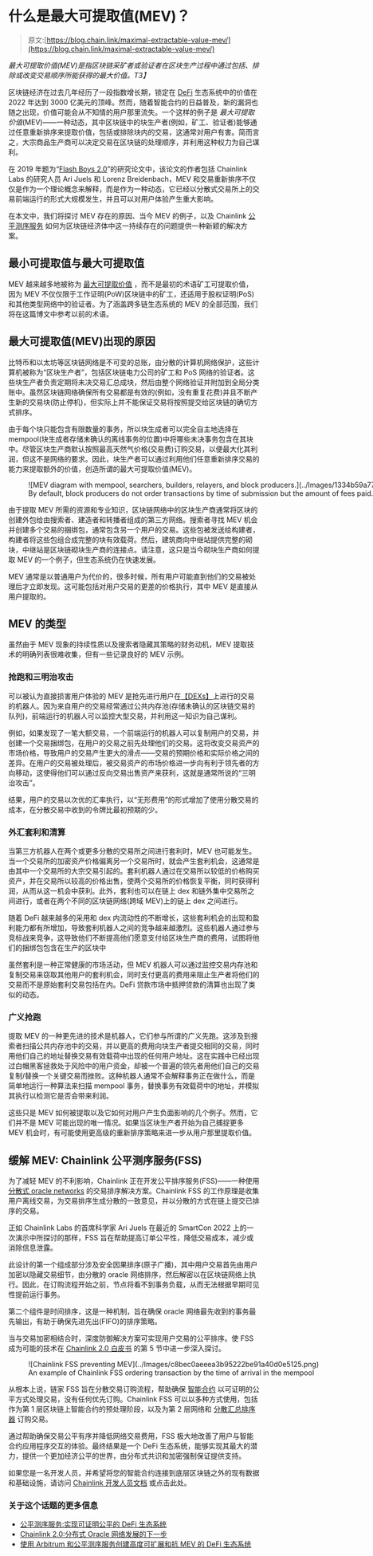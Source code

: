 # 什么是最大可提取值(MEV)？

> 原文:[https://blog.chain.link/maximal-extractable-value-mev/](https://blog.chain.link/maximal-extractable-value-mev/)

*最大可提取价值(MEV)是指区块链采矿者或验证者在区块生产过程中通过包括、排除或改变交易顺序所能获得的最大价值。T3】*

区块链经济在过去几年经历了一段指数增长期，锁定在 [DeFi](https://chain.link/education/defi) 生态系统中的价值在 2022 年达到 3000 亿美元的顶峰。然而，随着智能合约的日益普及，新的漏洞也随之出现，价值可能会从不知情的用户那里流失。一个这样的例子是 *最大可提取价值*(MEV)——一种动态，其中区块链中的块生产者(例如，矿工、验证者)能够通过任意重新排序来提取价值，包括或排除块内的交易，这通常对用户有害。简而言之，大宗商品生产商可以决定交易在区块链的处理顺序，并利用这种权力为自己谋利。

在 2019 年题为“[Flash Boys 2.0](https://arxiv.org/abs/1904.05234)”的研究论文中，该论文的作者包括 Chainlink Labs 的研究人员 Ari Juels 和 Lorenz Breidenbach，MEV 和交易重新排序不仅仅是作为一个理论概念来解释，而是作为一种动态，它已经以分散式交易所上的交易前端运行的形式大规模发生，并且可以对用户体验产生重大影响。

在本文中，我们将探讨 MEV 存在的原因、当今 MEV 的例子，以及 Chainlink [公平测序服务](https://blog.chain.link/chainlink-fair-sequencing-services-enabling-a-provably-fair-defi-ecosystem/) 如何为区块链经济体中这一持续存在的问题提供一种新颖的解决方案。

## 最小可提取值与最大可提取值

MEV 越来越多地被称为 [最大可提取价值](https://ethereum.org/en/developers/docs/mev/) ，而不是最初的术语矿工可提取价值，因为 MEV 不仅仅限于工作证明(PoW)区块链中的矿工，还适用于股权证明(PoS)和其他类型网络中的验证者。为了涵盖跨多链生态系统的 MEV 的全部范围，我们将在这篇博文中参考以前的术语。

## 最大可提取值(MEV)出现的原因

比特币和以太坊等区块链网络是不可变的总账，由分散的计算机网络保护，这些计算机被称为“区块生产者”，包括区块链电力公司的矿工和 PoS 网络的验证者。这些块生产者负责定期将未决交易汇总成块，然后由整个网络验证并附加到全局分类账中。虽然区块链网络确保所有交易都是有效的(例如，没有重复花费)并且不断产生新的交易块(防止停机)，但实际上并不能保证交易将按照提交给区块链的确切方式排序。

由于每个块只能包含有限数量的事务，所以块生成者可以完全自主地选择在 mempool(块生成者存储未确认的离线事务的位置)中将哪些未决事务包含在其块中。尽管区块生产商默认按照最高天然气价格(交易费)订购交易，以便最大化其利润，但这不是网络的要求。因此，块生产者可以通过利用他们任意重新排序交易的能力来提取额外的价值，创造所谓的最大可提取价值(MEV)。

<figure id="attachment_5080" aria-describedby="caption-attachment-5080" style="width: 4609px" class="wp-caption alignnone">![MEV diagram with mempool, searchers, builders, relayers, and block producers.](../Images/1334b59a779ae8d5929631ba7baa232b.png)

<figcaption id="caption-attachment-5080" class="wp-caption-text">By default, block producers do not order transactions by time of submission but the amount of fees paid.</figcaption>

</figure>

由于提取 MEV 所需的资源和专业知识，区块链网络中的区块生产商通常将区块的创建外包给由搜索者、建造者和转播者组成的第三方网络。搜索者寻找 MEV 机会并创建多个交易的捆绑包，通常包含另一个用户的交易。这些包被发送给构建者，构建者将这些包组合成完整的块有效载荷。然后，建筑商向中继站提供完整的砌块，中继站是区块链砌块生产商的连接点。请注意，这只是当今砌块生产商如何提取 MEV 的一个例子，但生态系统仍在快速发展。

MEV 通常是以普通用户为代价的，很多时候，所有用户可能直到他们的交易被处理后才立即发现。这可能包括对用户交易的更差的价格执行，其中 MEV 是直接从用户提取的。

## MEV 的类型

虽然由于 MEV 现象的持续性质以及搜索者隐藏其策略的财务动机，MEV 提取技术的明确列表很难收集，但有一些记录良好的 MEV 示例。

### 抢跑和三明治攻击

可以被认为直接损害用户体验的 MEV 是抢先进行用户在[【DEXs】](https://blog.chain.link/dex-decentralized-exchange/)上进行的交易的机器人。因为来自用户的交易经常通过公共内存池(存储未确认的区块链交易的队列)，前端运行的机器人可以监控大型交易，并利用这一知识为自己谋利。

例如，如果发现了一笔大额交易，一个前端运行的机器人可以复制用户的交易，并创建一个交易捆绑包，在用户的交易之前先处理他们的交易。这将改变交易资产的市场价格，导致用户的交易产生更大的滑点——交易的预期价格和实际价格之间的差异。在用户的交易被处理后，被交易资产的市场价格进一步向有利于领先者的方向移动，这使得他们可以通过反向交易出售资产来获利，这就是通常所说的“三明治攻击”。

结果，用户的交易以次优的汇率执行，以“无形费用”的形式增加了使用分散交易的成本，在分散交易中收到的令牌比最初预期的少。

### **外汇套利和清算**

当第三方机器人在两个或更多分散的交易所之间进行套利时，MEV 也可能发生。当一个交易所的加密资产价格偏离另一个交易所时，就会产生套利机会，这通常是由其中一个交易所的大宗交易引起的。套利机器人通过在交易所以较低的价格购买资产，并在交易所以较高的价格出售，使两个交易所的价格恢复平衡，同时获得利润，从而从这一机会中获利。此外，套利也可以在链上 dex 和链外集中交易所之间进行，或者在两个不同的区块链网络(跨域 MEV)上的链上 dex 之间进行。

随着 DeFi 越来越多的采用和 dex 内流动性的不断增长，这些套利机会的出现和盈利能力都有所增加，导致套利机器人之间的竞争越来越激烈。这些机器人通过参与竞标战来竞争，这导致他们不断提高他们愿意支付给区块生产商的费用，试图将他们的捆绑包包含在生产的区块中

虽然套利是一种正常健康的市场活动，但 MEV 机器人可以通过监控交易内存池和复制交易来窃取其他用户的套利机会，同时支付更高的费用来阻止生产者将他们的交易而不是原始套利交易包括在内。DeFi 贷款市场中抵押贷款的清算也出现了类似的动态。

### 广义抢跑

提取 MEV 的一种更先进的技术是机器人，它们参与所谓的广义先跑。这涉及到搜索者扫描公共内存池中的交易，并以更高的费用向块生产者提交相同的交易，同时用他们自己的地址替换交易有效载荷中出现的任何用户地址。这在实践中已经出现过[](https://www.paradigm.xyz/2020/08/ethereum-is-a-dark-forest)白帽黑客拯救处于风险中的用户资金，却被一个普遍的领先者用他们自己的交易复制/替换一个关键交易而挫败。这种机器人通常不会解释事务正在做什么，而是简单地运行一种算法来扫描 mempool 事务，替换事务有效载荷中的地址，并模拟其执行以检测它是否会带来利润。

这些只是 MEV 如何被提取以及它如何对用户产生负面影响的几个例子。然而，它们并不是 MEV 可能出现的唯一情况。如果当区块生产者开始为自己捕捉更多 MEV 机会时，有可能使用更高级的重新排序策略来进一步从用户那里提取价值。

## 缓解 MEV: Chainlink 公平测序服务(FSS)

为了减轻 MEV 的不利影响，Chainlink 正在开发公平排序服务(FSS)——一种使用 [分散式 oracle networks](https://chain.link/education/blockchain-oracles) 的交易排序解决方案。Chainlink FSS 的工作原理是收集用户离线交易，为交易排序生成分散的一致意见，并以分散的方式在链上提交已排序的交易。

正如 Chainlink Labs 的首席科学家 Ari Juels 在最近的 SmartCon 2022 上的一次演示中所探讨的那样，FSS 旨在帮助提高订单公平性，降低交易成本，减少或消除信息泄露。

此设计的第一个组成部分涉及安全因果排序(原子广播)，其中用户交易首先由用户加密以隐藏交易细节，由分散的 oracle 网络排序，然后解密以在区块链网络上执行。因此，在订购流程开始之前，节点将看不到事务负载，从而无法根据早期可见性提前运行事务。

第二个组件是时间排序，这是一种机制，旨在确保 oracle 网络最先收到的事务最先输出，有助于确保先进先出(FIFO)的排序策略。

当与交易加密相结合时，深度防御解决方案可实现用户交易的公平排序。使 FSS 成为可能的技术在 [Chainlink 2.0 白皮书](https://research.chain.link/whitepaper-v2.pdf) 的第 5 节中进一步深入探讨。

<figure id="attachment_1624" aria-describedby="caption-attachment-1624" style="width: 1600px" class="wp-caption aligncenter">![Chainlink FSS preventing MEV](../Images/c8bec0aeeea3b95222be91a40d0e5125.png)

<figcaption id="caption-attachment-1624" class="wp-caption-text">An example of Chainlink FSS ordering transaction by the time of arrival in the mempool</figcaption>

</figure>

从根本上说，链家 FSS 旨在分散交易订购流程，帮助确保 [智能合约](https://chain.link/education/smart-contracts) 以可证明的公平方式处理交易，没有任何优先订购。Chainlink FSS 可以以多种方式使用，包括作为第 1 层区块链上智能合约的预处理阶段，以及为第 2 层网络和 [分散汇总排序器](https://blog.chain.link/arbitrum-and-chainlink-fair-sequencing-services/) 订购交易。

通过帮助确保交易公平有序并降低网络交易费用，FSS 极大地改善了用户与智能合约应用程序交互的体验。最终结果是一个 DeFi 生态系统，能够实现其最大的潜力，提供一个更加经济公平的世界，由分布式共识和加密强制保证提供支持。

如果您是一名开发人员，并希望将您的智能合约连接到底层区块链之外的现有数据和基础设施，请访问 [Chainlink 开发人员文档](https://docs.chain.link/) 或点击此处[](https://chainlink.typeform.com/to/gEwrPO)。

### 关于这个话题的更多信息

*   [公平测序服务:实现可证明公平的 DeFi 生态系统](https://blog.chain.link/chainlink-fair-sequencing-services-enabling-a-provably-fair-defi-ecosystem/)
*   [Chainlink 2.0:分布式 Oracle 网络发展的下一步](https://chain.link/whitepaper)
*   [使用 Arbitrum 和公平测序服务创建高度可扩展和抗 MEV 的 DeFi 生态系统](https://blog.chain.link/arbitrum-and-chainlink-fair-sequencing-services/)